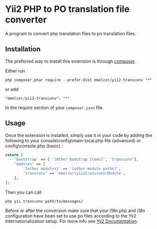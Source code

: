 Yii2 PHP to PO translation file converter
=========================================
A program to convert php translation files to po translation files.

Installation
------------

The preferred way to install this extension is through [composer](http://getcomposer.org/download/).

Either run

```
php composer.phar require --prefer-dist mmelcor/yii2-transconv "*"
```

or add

```
"mmelcor/yii2-transconv": "*"
```

to the require section of your `composer.json` file.


Usage
-----

Once the extension is installed, simply use it in your code by adding the following to your console\config\main-local.php file (advanced) or config\console.php (basic) :

```php
return [
	'bootstrap' => [ '[Other boostrap items]', 'transconv'],
	'modules' => [
		'[other modules]' => '[other module paths]',
		'transconv' => 'mmelcor\yii2transconv\Module',
	],
];
```
Then you can call 
```
php yii transconv path/to/messages/
```

Before or after the conversion make sure that your i18n.php and i18n configuration have been set to use po files according to the Yii2 Internationalization setup. For more info see [Yii2 Documentation](http://www.yiiframework.com/doc-2.0/guide-tutorial-i18n.html).